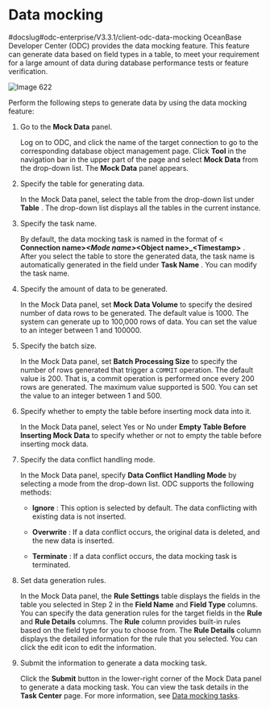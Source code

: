 Data mocking 
=================================
#docslug#odc-enterprise/V3.3.1/client-odc-data-mocking
OceanBase Developer Center (ODC) provides the data mocking feature. This feature can generate data based on field types in a table, to meet your requirement for a large amount of data during database performance tests or feature verification. 

![Image 622](https://help-static-aliyun-doc.aliyuncs.com/assets/img/en-US/7199620261/p270066.png)

Perform the following steps to generate data by using the data mocking feature:

1. Go to the **Mock Data** panel. 

   Log on to ODC, and click the name of the target connection to go to the corresponding database object management page. Click **Tool** in the navigation bar in the upper part of the page and select **Mock Data** from the drop-down list. The **Mock Data** panel appears.
   

2. Specify the table for generating data. 

   In the Mock Data panel, select the table from the drop-down list under **Table** . The drop-down list displays all the tables in the current instance.
   

3. Specify the task name. 

   By default, the data mocking task is named in the format of \< **Connection name\>_\<Mode name\>_\<Object name\>_\<Timestamp\>** . After you select the table to store the generated data, the task name is automatically generated in the field under **Task Name** . You can modify the task name.
   

4. Specify the amount of data to be generated. 

   In the Mock Data panel, set **Mock Data Volume** to specify the desired number of data rows to be generated. The default value is 1000. The system can generate up to 100,000 rows of data. You can set the value to an integer between 1 and 100000.
   

5. Specify the batch size. 

   In the Mock Data panel, set **Batch Processing Size** to specify the number of rows generated that trigger a `COMMIT` operation. The default value is 200. That is, a commit operation is performed once every 200 rows are generated. The maximum value supported is 500. You can set the value to an integer between 1 and 500.
   

6. Specify whether to empty the table before inserting mock data into it. 

   In the Mock Data panel, select Yes or No under **Empty Table Before Inserting Mock Data** to specify whether or not to empty the table before inserting mock data.
   

7. Specify the data conflict handling mode. 

   In the Mock Data panel, specify **Data Conflict Handling Mode** by selecting a mode from the drop-down list. ODC supports the following methods:
   * **Ignore** : This option is selected by default. The data conflicting with existing data is not inserted.

     
   
   * **Overwrite** : If a data conflict occurs, the original data is deleted, and the new data is inserted.

     
   
   * **Terminate** : If a data conflict occurs, the data mocking task is terminated.

     
   

   

8. Set data generation rules. 

   In the Mock Data panel, the **Rule Settings** table displays the fields in the table you selected in Step 2 in the **Field Name** and **Field Type** columns. You can specify the data generation rules for the target fields in the **Rule** and **Rule Details** columns. The **Rule** column provides built-in rules based on the field type for you to choose from. The **Rule Details** column displays the detailed information for the rule that you selected. You can click the edit icon to edit the information.
   

9. Submit the information to generate a data mocking task. 

   Click the **Submit** button in the lower-right corner of the Mock Data panel to generate a data mocking task. You can view the task details in the **Task Center** page. For more information, see [Data mocking tasks](../8.client-odc-task-management/4.client-odc-data-mocking-tasks.md). 

   



